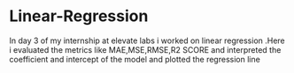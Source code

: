 # Linear-Regression
In day 3 of my internship at elevate labs i worked on linear regression .Here i evaluated the metrics like MAE,MSE,RMSE,R2 SCORE  and interpreted the coefficient and intercept of the model and plotted the regression line
